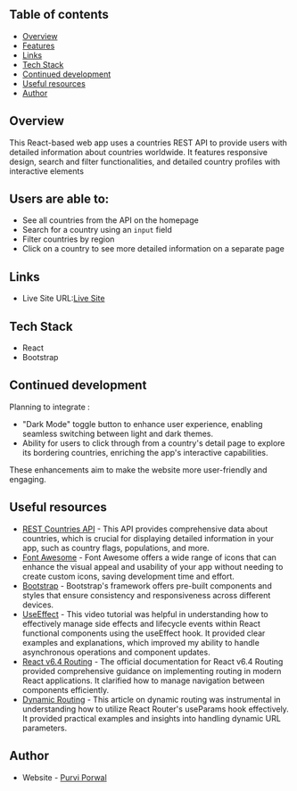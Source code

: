 ## Table of contents

- [Overview](#overview)
- [Features](#users-are-able-to)
- [Links](#links)
- [Tech Stack](#tech-stack)
- [Continued development](#continued-development)
- [Useful resources](#useful-resources)
- [Author](#author)

## Overview

This React-based web app uses a countries REST API to provide users with detailed information about countries worldwide. It features responsive design, search and filter functionalities, and detailed country profiles with interactive elements

## Users are able to:

- See all countries from the API on the homepage
- Search for a country using an `input` field
- Filter countries by region
- Click on a country to see more detailed information on a separate page

## Links

- Live Site URL:[Live Site](https://wherein-the-world.netlify.app/)

## Tech Stack

- React
- Bootstrap

## Continued development

Planning to integrate : 
- "Dark Mode" toggle button to enhance user experience, enabling seamless switching between light and dark themes.
- Ability for users to click through from a country's detail page to explore its bordering countries, enriching the app's interactive capabilities.
  
These enhancements aim to make the website more user-friendly and engaging.

## Useful resources

- [REST Countries API](https://restcountries.com) - This API provides comprehensive data about countries, which is crucial for displaying detailed information in your app, such as country flags, populations, and more.
- [Font Awesome](https://fontawesome.com) - Font Awesome offers a wide range of icons that can enhance the visual appeal and usability of your app without needing to create custom icons, saving development time and effort.
- [Bootstrap](https://getbootstrap.com/docs/5.3/getting-started/introduction/) - Bootstrap's framework offers pre-built components and styles that ensure consistency and responsiveness across different devices.
- [UseEffect](https://youtu.be/bio2eP5YXyw?si=7oLeIEsQOOsXXK32) - This video tutorial was helpful in understanding how to effectively manage side effects and lifecycle events within React functional components using the useEffect hook. It provided clear examples and explanations, which improved my ability to handle asynchronous operations and component updates.
- [React v6.4 Routing](https://reactrouter.com/en/main/start/overview) - The official documentation for React v6.4 Routing provided comprehensive guidance on implementing routing in modern React applications. It clarified how to manage navigation between components efficiently.
- [Dynamic Routing](https://medium.com/geekculture/how-to-use-react-router-useparams-436851fd5ef6) - This article on dynamic routing was instrumental in understanding how to utilize React Router's useParams hook effectively. It provided practical examples and insights into handling dynamic URL parameters.

## Author

- Website - [Purvi Porwal](https://purvi-porwal.netlify.app/)
